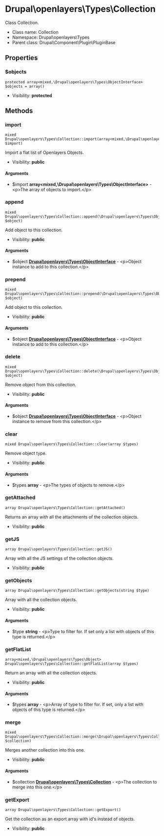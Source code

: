 Drupal\openlayers\Types\Collection
===============

Class Collection.




* Class name: Collection
* Namespace: Drupal\openlayers\Types
* Parent class: Drupal\Component\Plugin\PluginBase





Properties
----------


### $objects

    protected array<mixed,\Drupal\openlayers\Types\ObjectInterface> $objects = array()





* Visibility: **protected**


Methods
-------


### import

    mixed Drupal\openlayers\Types\Collection::import(array<mixed,\Drupal\openlayers\Types\ObjectInterface> $import)

Import a flat list of Openlayers Objects.



* Visibility: **public**


#### Arguments
* $import **array&lt;mixed,\Drupal\openlayers\Types\ObjectInterface&gt;** - &lt;p&gt;The array of objects to import.&lt;/p&gt;



### append

    mixed Drupal\openlayers\Types\Collection::append(\Drupal\openlayers\Types\ObjectInterface $object)

Add object to this collection.



* Visibility: **public**


#### Arguments
* $object **[Drupal\openlayers\Types\ObjectInterface](Drupal-openlayers-Types-ObjectInterface.md)** - &lt;p&gt;Object instance to add to this collection.&lt;/p&gt;



### prepend

    mixed Drupal\openlayers\Types\Collection::prepend(\Drupal\openlayers\Types\ObjectInterface $object)

Add object to this collection.



* Visibility: **public**


#### Arguments
* $object **[Drupal\openlayers\Types\ObjectInterface](Drupal-openlayers-Types-ObjectInterface.md)** - &lt;p&gt;Object instance to add to this collection.&lt;/p&gt;



### delete

    mixed Drupal\openlayers\Types\Collection::delete(\Drupal\openlayers\Types\ObjectInterface $object)

Remove object from this collection.



* Visibility: **public**


#### Arguments
* $object **[Drupal\openlayers\Types\ObjectInterface](Drupal-openlayers-Types-ObjectInterface.md)** - &lt;p&gt;Object instance to remove from this collection.&lt;/p&gt;



### clear

    mixed Drupal\openlayers\Types\Collection::clear(array $types)

Remove object type.



* Visibility: **public**


#### Arguments
* $types **array** - &lt;p&gt;The types of objects to remove.&lt;/p&gt;



### getAttached

    array Drupal\openlayers\Types\Collection::getAttached()

Returns an array with all the attachments of the collection objects.



* Visibility: **public**




### getJS

    array Drupal\openlayers\Types\Collection::getJS()

Array with all the JS settings of the collection objects.



* Visibility: **public**




### getObjects

    array Drupal\openlayers\Types\Collection::getObjects(string $type)

Array with all the collection objects.



* Visibility: **public**


#### Arguments
* $type **string** - &lt;p&gt;Type to filter for. If set only a list with objects of this type is
  returned.&lt;/p&gt;



### getFlatList

    array<mixed,\Drupal\openlayers\Types\Object> Drupal\openlayers\Types\Collection::getFlatList(array $types)

Return an array with all the collection objects.



* Visibility: **public**


#### Arguments
* $types **array** - &lt;p&gt;Array of type to filter for. If set, only a list with objects of this
  type is returned.&lt;/p&gt;



### merge

    mixed Drupal\openlayers\Types\Collection::merge(\Drupal\openlayers\Types\Collection $collection)

Merges another collection into this one.



* Visibility: **public**


#### Arguments
* $collection **[Drupal\openlayers\Types\Collection](Drupal-openlayers-Types-Collection.md)** - &lt;p&gt;The collection to merge into this one.&lt;/p&gt;



### getExport

    array Drupal\openlayers\Types\Collection::getExport()

Get the collection as an export array with id's instead of objects.



* Visibility: **public**



